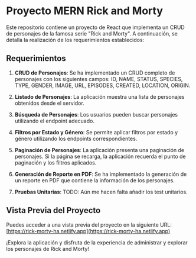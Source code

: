 # Proyecto MERN Rick and Morty

Este repositorio contiene un proyecto de React que implementa un CRUD de personajes de la famosa serie "Rick and Morty". A continuación, se detalla la realización de los requerimientos establecidos:

## Requerimientos

1. **CRUD de Personajes**: Se ha implementado un CRUD completo de personajes con los siguientes campos: ID, NAME, STATUS, SPECIES, TYPE, GENDER, IMAGE, URL, EPISODES, CREATED, LOCATION, ORIGIN.

2. **Listado de Personajes**: La aplicación muestra una lista de personajes obtenidos desde el servidor.

3. **Búsqueda de Personajes**: Los usuarios pueden buscar personajes utilizando el endpoint adecuado.

4. **Filtros por Estado y Género**: Se permite aplicar filtros por estado y género utilizando los endpoints correspondientes.

5. **Paginación de Personajes**: La aplicación presenta una paginación de personajes. Si la página se recarga, la aplicación recuerda el punto de paginación y los filtros aplicados.

6. **Generación de Reporte en PDF**: Se ha implementado la generación de un reporte en PDF que contiene la información de los personajes.

7. **Pruebas Unitarias**: TODO: Aún me hacen falta añadir los test unitarios.

## Vista Previa del Proyecto

Puedes acceder a una vista previa del proyecto en la siguiente URL: [https://rick-morty-ha.netlify.app](https://rick-morty-ha.netlify.app)

¡Explora la aplicación y disfruta de la experiencia de administrar y explorar los personajes de Rick and Morty!
